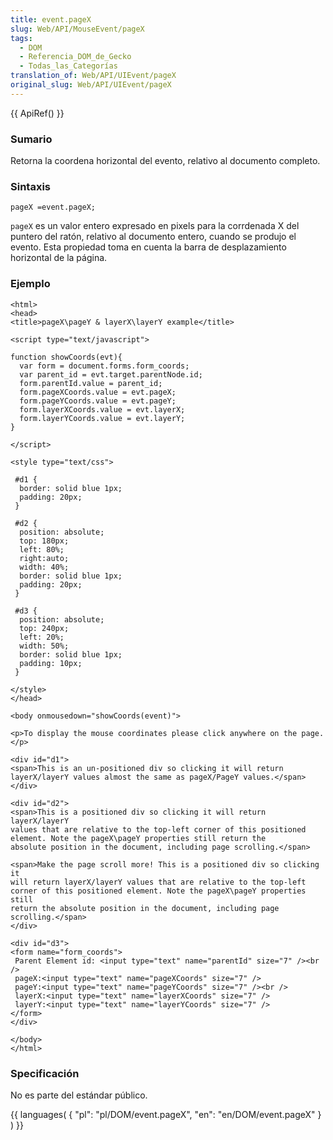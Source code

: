 ```yaml
---
title: event.pageX
slug: Web/API/MouseEvent/pageX
tags:
  - DOM
  - Referencia_DOM_de_Gecko
  - Todas_las_Categorías
translation_of: Web/API/UIEvent/pageX
original_slug: Web/API/UIEvent/pageX
---
```

{{ ApiRef() }}

### Sumario

Retorna la coordena horizontal del evento, relativo al documento completo.

### Sintaxis

    pageX =event.pageX;

`pageX` es un valor entero expresado en pixels para la corrdenada X del puntero del ratón, relativo al documento entero, cuando se produjo el evento. Esta propiedad toma en cuenta la barra de desplazamiento horizontal de la página.

### Ejemplo

    <html>
    <head>
    <title>pageX\pageY & layerX\layerY example</title>

    <script type="text/javascript">

    function showCoords(evt){
      var form = document.forms.form_coords;
      var parent_id = evt.target.parentNode.id;
      form.parentId.value = parent_id;
      form.pageXCoords.value = evt.pageX;
      form.pageYCoords.value = evt.pageY;
      form.layerXCoords.value = evt.layerX;
      form.layerYCoords.value = evt.layerY;
    }

    </script>

    <style type="text/css">

     #d1 {
      border: solid blue 1px;
      padding: 20px;
     }

     #d2 {
      position: absolute;
      top: 180px;
      left: 80%;
      right:auto;
      width: 40%;
      border: solid blue 1px;
      padding: 20px;
     }

     #d3 {
      position: absolute;
      top: 240px;
      left: 20%;
      width: 50%;
      border: solid blue 1px;
      padding: 10px;
     }

    </style>
    </head>

    <body onmousedown="showCoords(event)">

    <p>To display the mouse coordinates please click anywhere on the page.</p>

    <div id="d1">
    <span>This is an un-positioned div so clicking it will return
    layerX/layerY values almost the same as pageX/PageY values.</span>
    </div>

    <div id="d2">
    <span>This is a positioned div so clicking it will return layerX/layerY
    values that are relative to the top-left corner of this positioned
    element. Note the pageX\pageY properties still return the
    absolute position in the document, including page scrolling.</span>

    <span>Make the page scroll more! This is a positioned div so clicking it
    will return layerX/layerY values that are relative to the top-left
    corner of this positioned element. Note the pageX\pageY properties still
    return the absolute position in the document, including page
    scrolling.</span>
    </div>

    <div id="d3">
    <form name="form_coords">
     Parent Element id: <input type="text" name="parentId" size="7" /><br />
     pageX:<input type="text" name="pageXCoords" size="7" />
     pageY:<input type="text" name="pageYCoords" size="7" /><br />
     layerX:<input type="text" name="layerXCoords" size="7" />
     layerY:<input type="text" name="layerYCoords" size="7" />
    </form>
    </div>

    </body>
    </html>

### Specificación

No es parte del estándar público.

{{ languages( { "pl": "pl/DOM/event.pageX", "en": "en/DOM/event.pageX" } ) }}
